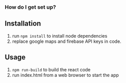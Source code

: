### How do I get set up? ###

## Installation ##

1. run `npm install` to install node dependencies
2. replace google maps and firebase API keys in code.

## Usage ##

1. `npm run-build` to build the react code
2. run index.html from a web browser to start the app
